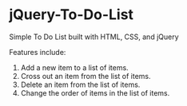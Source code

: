 # jQuery-To-Do-List
 Simple To Do List built with HTML, CSS, and jQuery

 Features include:
 1. Add a new item to a list of items.
 2. Cross out an item from the list of items.
 3. Delete an item from the list of items.
 4. Change the order of items in the list of items.
